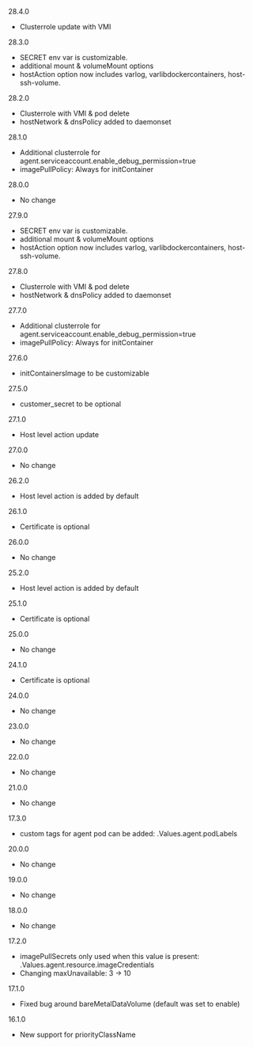 28.4.0
- Clusterrole update with VMI

28.3.0
- SECRET env var is customizable.
- additional mount & volumeMount options
- hostAction option now includes varlog, varlibdockercontainers, host-ssh-volume.

28.2.0
- Clusterrole with VMI & pod delete
- hostNetwork & dnsPolicy added to daemonset

28.1.0
- Additional clusterrole for agent.serviceaccount.enable_debug_permission=true
- imagePullPolicy: Always for initContainer

28.0.0
- No change

27.9.0
- SECRET env var is customizable.
- additional mount & volumeMount options
- hostAction option now includes varlog, varlibdockercontainers, host-ssh-volume.

27.8.0
- Clusterrole with VMI & pod delete
- hostNetwork & dnsPolicy added to daemonset

27.7.0
- Additional clusterrole for agent.serviceaccount.enable_debug_permission=true
- imagePullPolicy: Always for initContainer

27.6.0
- initContainersImage to be customizable

27.5.0
- customer_secret to be optional

27.1.0
- Host level action update

27.0.0
- No change

26.2.0
- Host level action is added by default

26.1.0
- Certificate is optional

26.0.0
- No change

25.2.0
- Host level action is added by default

25.1.0
- Certificate is optional

25.0.0
- No change

24.1.0
- Certificate is optional

24.0.0
- No change

23.0.0
- No change

22.0.0
- No change

21.0.0
- No change

17.3.0
- custom tags for agent pod can be added:
  .Values.agent.podLabels

20.0.0
- No change

19.0.0
- No change

18.0.0
- No change

17.2.0
- imagePullSecrets only used when this value is present: 
  .Values.agent.resource.imageCredentials
- Changing maxUnavailable: 3 -> 10 

17.1.0
- Fixed bug around bareMetalDataVolume (default was set to enable)

16.1.0
- New support for priorityClassName
